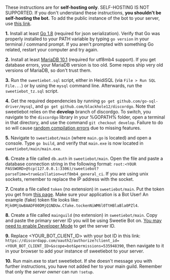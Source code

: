 These instructions are for **self-hosting only**. SELF-HOSTING IS NOT SUPPORTED. If you don't understand these instructions, **you shouldn't be self-hosting the bot.** To add the public instance of the bot to your server, use [this link](https://discordapp.com/oauth2/authorize?client_id=171790139712864257&scope=bot&permissions=535948390).

**1.** Install at least [Go 1.8](https://golang.org/dl/) (required for json serialization). Verify that Go was properly installed to your PATH variable by typing `go version` in your terminal / command prompt. If you aren't prompted with something Go related, restart your computer and try again.

**2.** Install at least [MariaDB 10.1](https://downloads.mariadb.org/) (required for utf8mb4 support). If you get database errors, your MariaDB version is too old. Some repos ship very old versions of MariaDB, so don't trust them.

**3.** Run the `sweetiebot.sql` script, either in HeidiSQL (via `File > Run SQL File...`) or by using the `mysql` command line. Afterwards, run the `sweetiebot_tz.sql` script.

**4.** Get the required dependencies by running `go get github.com/go-sql-driver/mysql`, and `go get github.com/blackhole12/discordgo`. Note that sweetiebot relies on the **develop** branch of discordgo. To switch, you navigate to the `discordgo` library in your %GOPATH% folder, open a terminal in that directory, and use the command `git checkout develop`. Failure to do so will cause [random compilation errors](https://github.com/blackhole12/sweetiebot/issues/61) due to missing features.

**5.** Navigate to `sweetiebot/main` (where `main.go` is located) and open a console. Type `go build`, and verify that `main.exe` is now located in `sweetiebot/main/main.exe`.

**6.** Create a file called `db.auth` in `sweetiebot/main`. Open the file and paste a database connection string in the following format: `root:<YOUR PASSWORD>@tcp(127.0.0.1:3306)/sweetiebot?parseTime=true&collation=utf8mb4_general_ci`. If you are using unix sockets, remember to replace the IP address with the socket.

**7.** Create a file called `token` (no extension) in `sweetiebot/main`. Put the token you get from [this page](https://discordapp.com/developers/applications/me). Make sure your application is a Bot User! An example (fake) token file looks like: `Mjk0MjUwBAADF00DMjQ1NDUw.Cfake.tockenNiWM6l0TtHBlaBla0PZl4`.

**8.** Create a file called `mainguild` (no extension) in `sweetiebot/main`. Copy and paste the primary server ID you will be using Sweetie Bot on. [You may need to enable Developer Mode](https://support.discordapp.com/hc/en-us/articles/206346498-Where-can-I-find-my-User-Server-Message-ID-) to get the server ID.

**9.** Replace <YOUR_BOT_CLIENT_ID> with your bot ID in this link: `https://discordapp.com/oauth2/authorize?client_id=<YOUR_BOT_CLIENT_ID>&scope=bot&permissions=535948390`, then navigate to it in your browser to add your instance of sweetiebot to your server.

**10.** Run main.exe to start sweetiebot. If she doesn't message you with further instructions, you have not added her to your main guild. Remember that only the *server owner* can run `!setup`.
